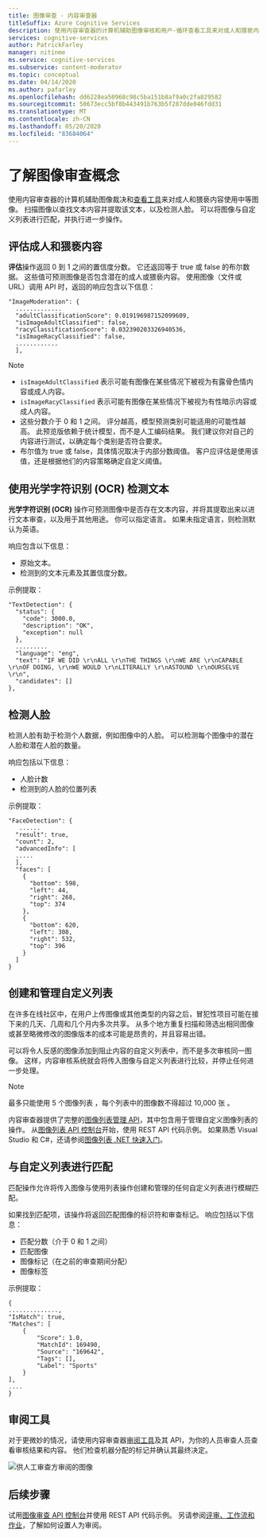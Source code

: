 ```yaml
---
title: 图像审查 - 内容审查器
titleSuffix: Azure Cognitive Services
description: 使用内容审查器的计算机辅助图像审核和用户-循环查看工具来对成人和猥亵内容进行中等图像。
services: cognitive-services
author: PatrickFarley
manager: nitinme
ms.service: cognitive-services
ms.subservice: content-moderator
ms.topic: conceptual
ms.date: 04/14/2020
ms.author: pafarley
ms.openlocfilehash: dd6228ea50968c98c5ba151b8af9a0c2fa829582
ms.sourcegitcommit: 50673ecc5bf8b443491b763b5f287dde046fdd31
ms.translationtype: MT
ms.contentlocale: zh-CN
ms.lasthandoff: 05/20/2020
ms.locfileid: "83684064"
---
```

# <a name="learn-image-moderation-concepts"></a>了解图像审查概念

使用内容审查器的计算机辅助图像裁决和[查看工具](Review-Tool-User-Guide/human-in-the-loop.md)来对成人和猥亵内容使用中等图像。 扫描图像以查找文本内容并提取该文本，以及检测人脸。 可以将图像与自定义列表进行匹配，并执行进一步操作。

## <a name="evaluating-for-adult-and-racy-content"></a>评估成人和猥亵内容

**评估**操作返回 0 到 1 之间的置信度分数。 它还返回等于 true 或 false 的布尔数据。 这些值可预测图像是否包含潜在的成人或猥亵内容。 使用图像（文件或 URL）调用 API 时，返回的响应包含以下信息：

    "ImageModeration": {
      .............
      "adultClassificationScore": 0.019196987152099609,
      "isImageAdultClassified": false,
      "racyClassificationScore": 0.032390203326940536,
      "isImageRacyClassified": false,
      ............
      ],

> [!NOTE]
> 
> - `isImageAdultClassified` 表示可能有图像在某些情况下被视为有露骨色情内容或成人内容。
> - `isImageRacyClassified` 表示可能有图像在某些情况下被视为有性暗示内容或成人内容。
> - 这些分数介于 0 和 1 之间。 评分越高，模型预测类别可能适用的可能性越高。 此预览版依赖于统计模型，而不是人工编码结果。 我们建议你对自己的内容进行测试，以确定每个类别是否符合要求。
> - 布尔值为 true 或 false，具体情况取决于内部分数阈值。 客户应评估是使用该值，还是根据他们的内容策略确定自定义阈值。

## <a name="detecting-text-with-optical-character-recognition-ocr"></a>使用光学字符识别 (OCR) 检测文本

**光学字符识别 (OCR)** 操作可预测图像中是否存在文本内容，并将其提取出来以进行文本审查，以及用于其他用途。 你可以指定语言。 如果未指定语言，则检测默认为英语。

响应包含以下信息：
- 原始文本。
- 检测到的文本元素及其置信度分数。

示例提取：

    "TextDetection": {
      "status": {
        "code": 3000.0,
        "description": "OK",
        "exception": null
      },
      .........
      "language": "eng",
      "text": "IF WE DID \r\nALL \r\nTHE THINGS \r\nWE ARE \r\nCAPABLE \r\nOF DOING, \r\nWE WOULD \r\nLITERALLY \r\nASTOUND \r\nOURSELVE \r\n",
      "candidates": []
    },


## <a name="detecting-faces"></a>检测人脸

检测人脸有助于检测个人数据，例如图像中的人脸。 可以检测每个图像中的潜在人脸和潜在人脸的数量。

响应包括以下信息：

- 人脸计数
- 检测到的人脸的位置列表

示例提取：


    "FaceDetection": {
       ......
      "result": true,
      "count": 2,
      "advancedInfo": [
      .....
      ],
      "faces": [
        {
          "bottom": 598,
          "left": 44,
          "right": 268,
          "top": 374
        },
        {
          "bottom": 620,
          "left": 308,
          "right": 532,
          "top": 396
        }
      ]
    }

## <a name="creating-and-managing-custom-lists"></a>创建和管理自定义列表

在许多在线社区中，在用户上传图像或其他类型的内容之后，冒犯性项目可能在接下来的几天、几周和几个月内多次共享。 从多个地方重复扫描和筛选出相同图像或甚至略微修改的图像版本的成本可能是昂贵的，并且容易出错。

可以将令人反感的图像添加到阻止内容的自定义列表中，而不是多次审核同一图像。 这样，内容审核系统就会将传入图像与自定义列表进行比较，并停止任何进一步处理。

> [!NOTE]
> 最多只能使用 5 个图像列表  ，每个列表中的图像数不得超过 10,000 张  。
>

内容审查器提供了完整的[图像列表管理 API](try-image-list-api.md)，其中包含用于管理自定义图像列表的操作。 从[图像列表 API 控制台](try-image-list-api.md)开始，使用 REST API 代码示例。 如果熟悉 Visual Studio 和 C#，还请参阅[图像列表 .NET 快速入门](image-lists-quickstart-dotnet.md)。

## <a name="matching-against-your-custom-lists"></a>与自定义列表进行匹配

匹配操作允许将传入图像与使用列表操作创建和管理的任何自定义列表进行模糊匹配。

如果找到匹配项，该操作将返回匹配图像的标识符和审查标记。 响应包括以下信息：

- 匹配分数（介于 0 和 1 之间）
- 匹配图像
- 图像标记（在之前的审查期间分配）
- 图像标签

示例提取：

    {
    ..............,
    "IsMatch": true,
    "Matches": [
        {
            "Score": 1.0,
            "MatchId": 169490,
            "Source": "169642",
            "Tags": [],
            "Label": "Sports"
        }
    ],
    ....
    }

## <a name="review-tool"></a>审阅工具

对于更微妙的情况，请使用内容审查器[审阅工具](Review-Tool-User-Guide/human-in-the-loop.md)及其 API，为你的人员审查人员查看审核结果和内容。 他们检查机器分配的标记并确认其最终决定。

![供人工审查方审阅的图像](images/moderation-reviews-quickstart-dotnet.PNG)

## <a name="next-steps"></a>后续步骤

试用[图像审查 API 控制台](try-image-api.md)并使用 REST API 代码示例。 另请参阅[评审、工作流和作业](./review-api.md)，了解如何设置人为审阅。
